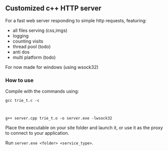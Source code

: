## Customized c++ HTTP server

For a fast web server responding to simple http requests, featuring:
- all files serving (css,imgs)
- logging
- counting visits
- thread pool (todo)
- anti dos
- multi platform (todo)
  

For now made for windows (using wsock32)
### How to use

Compile with the commands using:

<code>gcc trie_t.c -c

g++ server.cpp trie_t.o -o server.exe -lwsock32</code>

Place the executable on your site folder and launch it, or use it as the proxy to connect to your application.

Run `server.exe <folder> <service_type>`.